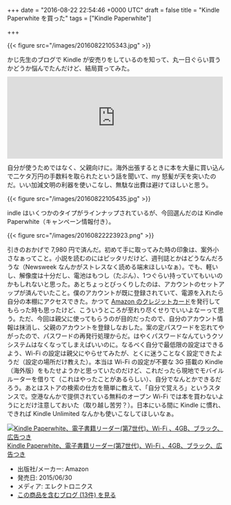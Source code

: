 
+++
date = "2016-08-22 22:54:46 +0000 UTC"
draft = false
title = "Kindle Paperwhite を買った"
tags = ["Kindle Paperwhite"]

+++


{{< figure src="/images/20160822105343.jpg"  >}}

かじ先生のブログで Kindle が安売りをしているのを知って、丸一日ぐらい買うかどうか悩んでたんだけど、結局買ってみた。<iframe src="https://hatenablog-parts.com/embed?url=https%3A%2F%2Fblog.nakajix.jp%2Fentry%2F2016%2F08%2F18%2F100000" title="【8/21まで】プライム会員ならKindleが5,000円OFF、Kindle Paperwhiteが6,300円OFF！ - なか日記" class="embed-card embed-blogcard" scrolling="no" frameborder="0" style="display: block; width: 100%; height: 190px; max-width: 500px; margin: 10px 0px;"></iframe>自分が使うためではなく、父親向けに。海外出張するときに本を大量に買い込んで二ケタ万円の手数料を取られたという話を聞いて、my 怒髪が天を突いたのだ。いい加減文明の利器を使いこなし、無駄な出費は避けてほしいと思う。

{{< figure src="/images/20160822105435.jpg"  >}}

indle はいくつかのタイプがラインナップされているが、今回選んだのは Kindle Paperwhite（キャンペーン情報付き）。

{{< figure src="/images/20160822223923.png"  >}}

引きのおかげで 7,980 円で済んだ。初めて手に取ってみた時の印象は、案外小さなぁってこと。小説を読むのにはピッタリだけど、週刊誌とかはどうなんだろうな（Newsweek なんかがストレスなく読める端末ほしいなぁ）。でも、軽いし、解像度は十分だし、電池はもつし（たぶん）、1つぐらい持っていてもいいのかもしれないと思った。あとちょっとびっくりしたのは、アカウントのセットアップが済んでいたこと。僕のアカウントが既に登録されていて、電源を入れたら自分の本棚にアクセスできた。かつて <a href="https://blog.daruyanagi.jp/entry/2016/03/02/201106">Amazon のクレジットカード</a>を発行してもらった時も思ったけど、こういうところが至れり尽くせりでいいよなーって思う。ただ、今回は親父に使ってもらうのが目的だったので、自分のアカウント情報は抹消し、父親のアカウントを登録しなおした。案の定パスワードを忘れてやがったので、パスワードの再発行処理からだ。はやくパスワードなんていうクソシステムはなくなってしまえばいいのに。なるべく自分で最低限の設定はできるよう、Wi-Fi の設定は親父にやらせてみたが、とくに迷うことなく設定できたようだ（設定の場所だけ教えた）。本当は Wi-Fi の設定が不要な 3G 搭載の Kindle（海外版）をもたせようかと思っていたのだけど、これだったら現地でモバイルルーターを借りて（これはやったことがあるらしい）、自分でなんとかできるだろう。あとはストアの検索の仕方を簡単に教えて、「自分で覚えろ」というスタンスで。空港なんかで提供されている無料のオープン Wi-Fi では本を買わないようにとだけ注意しておいた（取り越し苦労？）。日本にいる間に Kindle に慣れ、できれば Kindle Unlimited なんかも使いこなしてほしいなぁ。<div class="hatena-asin-detail"><a href="http://www.amazon.co.jp/exec/obidos/ASIN/B00QJDQM9U/bestylesnet-22/"><img src="https://images-fe.ssl-images-amazon.com/images/I/51mr3heFUaL._SL160_.jpg" class="hatena-asin-detail-image" alt="Kindle Paperwhite、電子書籍リーダー(第7世代)、Wi-Fi 、4GB、ブラック、広告つき" title="Kindle Paperwhite、電子書籍リーダー(第7世代)、Wi-Fi 、4GB、ブラック、広告つき"/></a><div class="hatena-asin-detail-info"><a href="http://www.amazon.co.jp/exec/obidos/ASIN/B00QJDQM9U/bestylesnet-22/">Kindle Paperwhite、電子書籍リーダー(第7世代)、Wi-Fi 、4GB、ブラック、広告つき</a><ul><li><span class="hatena-asin-detail-label">出版社/メーカー:</span> Amazon</li><li><span class="hatena-asin-detail-label">発売日:</span> 2015/06/30</li><li><span class="hatena-asin-detail-label">メディア:</span> エレクトロニクス</li><li><a href="http://d.hatena.ne.jp/asin/B00QJDQM9U/bestylesnet-22" target="_blank">この商品を含むブログ (13件) を見る</a></li></ul></div><div class="hatena-asin-detail-foot"></div></div>


